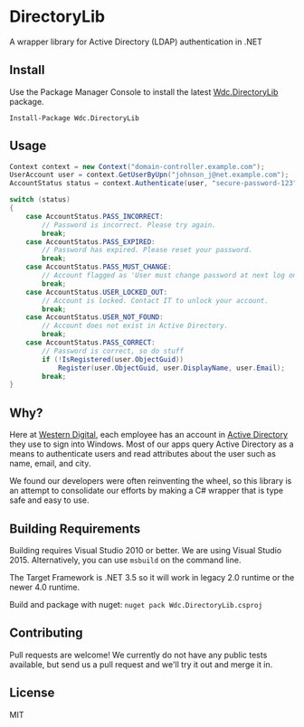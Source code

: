 # DirectoryLib
A wrapper library for Active Directory (LDAP) authentication in .NET

## Install

Use the Package Manager Console to install the latest [Wdc.DirectoryLib](https://www.nuget.org/packages/Wdc.DirectoryLib/) package.
```
Install-Package Wdc.DirectoryLib
```

## Usage
```cs
Context context = new Context("domain-controller.example.com");
UserAccount user = context.GetUserByUpn("johnson_j@net.example.com");
AccountStatus status = context.Authenticate(user, "secure-password-123");

switch (status)
{
    case AccountStatus.PASS_INCORRECT:
        // Password is incorrect. Please try again.
        break;
    case AccountStatus.PASS_EXPIRED:
        // Password has expired. Please reset your password.
        break;
    case AccountStatus.PASS_MUST_CHANGE:
        // Account flagged as 'User must change password at next log on.';
        break;
    case AccountStatus.USER_LOCKED_OUT:
        // Account is locked. Contact IT to unlock your account.
        break;
    case AccountStatus.USER_NOT_FOUND:
        // Account does not exist in Active Directory.
        break;
    case AccountStatus.PASS_CORRECT:
        // Password is correct, so do stuff
		if (!IsRegistered(user.ObjectGuid))
    		Register(user.ObjectGuid, user.DisplayName, user.Email);
        break;
}
```

## Why?
Here at [Western Digital](http://wdc.com), each employee has an account in [Active Directory](https://en.wikipedia.org/wiki/Active_Directory) they use to sign into Windows. Most of our apps query Active Directory as a means to authenticate users and read attributes about the user such as name, email, and city.

We found our developers were often reinventing the wheel, so this library is an attempt to consolidate our efforts by making a C# wrapper that is type safe and easy to use.

## Building Requirements
Building requires Visual Studio 2010 or better. We are using Visual Studio 2015. Alternatively, you can use `msbuild` on the command line.

The Target Framework is .NET 3.5 so it will work in legacy 2.0 runtime or the newer 4.0 runtime.

Build and package with nuget: `nuget pack Wdc.DirectoryLib.csproj`

## Contributing
Pull requests are welcome! We currently do not have any public tests available, but send us a pull request and we'll try it out and merge it in.

## License
MIT